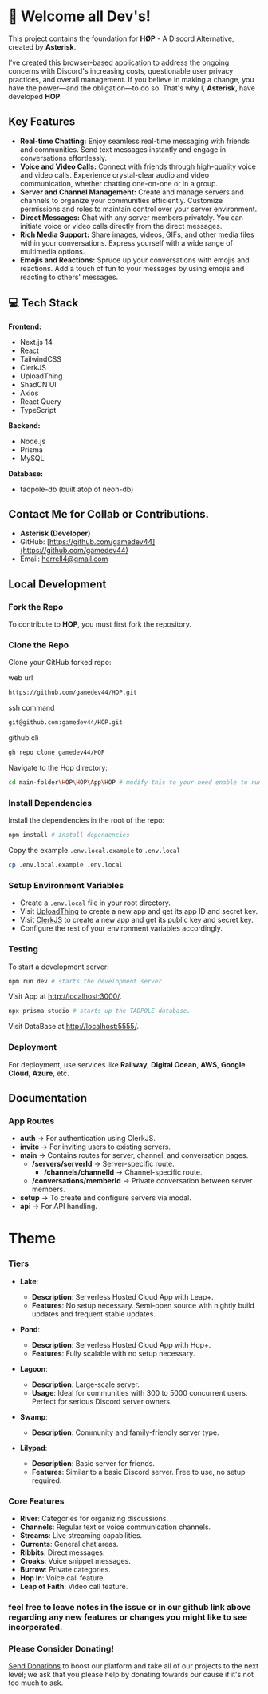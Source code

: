 # 👋 Welcome all Dev's!
This project contains the foundation for **HØP** - A Discord Alternative, created by **Asterisk**.

I’ve created this browser-based application to address the ongoing concerns with Discord's increasing costs, questionable user privacy practices, and overall management. If you believe in making a change, you have the power—and the obligation—to do so. That's why I, **Asterisk**, have developed **HOP**.

## Key Features

- **Real-time Chatting:** Enjoy seamless real-time messaging with friends and communities. Send text messages instantly and engage in conversations effortlessly.
- **Voice and Video Calls:** Connect with friends through high-quality voice and video calls. Experience crystal-clear audio and video communication, whether chatting one-on-one or in a group.
- **Server and Channel Management:** Create and manage servers and channels to organize your communities efficiently. Customize permissions and roles to maintain control over your server environment.
- **Direct Messages:** Chat with any server members privately. You can initiate voice or video calls directly from the direct messages.
- **Rich Media Support:** Share images, videos, GIFs, and other media files within your conversations. Express yourself with a wide range of multimedia options.
- **Emojis and Reactions:** Spruce up your conversations with emojis and reactions. Add a touch of fun to your messages by using emojis and reacting to others' messages.

## 💻 Tech Stack

**Frontend:**

- Next.js 14
- React
- TailwindCSS
- ClerkJS
- UploadThing
- ShadCN UI
- Axios
- React Query
- TypeScript

**Backend:**

- Node.js
- Prisma
- MySQL

**Database:**
- tadpole-db (built atop of neon-db)

## Contact Me for Collab or Contributions.
- **Asterisk (Developer)**
- GitHub: [https://github.com/gamedev44](https://github.com/gamedev44)
- Email: [herrell4@gmail.com](mailto:herrell4@gmail.com)

## Local Development

### Fork the Repo

To contribute to **HOP**, you must first fork the repository.

### Clone the Repo

Clone your GitHub forked repo:

web url
```sh
https://github.com/gamedev44/HOP.git
```

ssh command
```sh
git@github.com:gamedev44/HOP.git
```

github cli
```bash
gh repo clone gamedev44/HOP
```

Navigate to the Hop directory:

```sh
cd main-folder\HOP\HOP\App\HOP # modify this to your need enable to run the server this should be where the HOP\HOP\App\HOP Folder is.
```

### Install Dependencies

Install the dependencies in the root of the repo:

```sh
npm install # install dependencies
```

Copy the example `.env.local.example` to `.env.local`

```sh
cp .env.local.example .env.local
```

### Setup Environment Variables

- Create a `.env.local` file in your root directory.
- Visit [UploadThing](https://uploadthing.com/dashboard) to create a new app and get its app ID and secret key.
- Visit [ClerkJS](https://clerk.com/docs/references/javascript/overview) to create a new app and get its public key and secret key.
- Configure the rest of your environment variables accordingly.

### Testing

To start a development server:

```sh
npm run dev # starts the development server.
```

Visit App at [http://localhost:3000/](http://localhost:3000/).

```sh
npx prisma studio # starts up the TADPOLE database.
```

Visit DataBase at [http://localhost:5555/](http://localhost:5555/).

### Deployment

For deployment, use services like **Railway**, **Digital Ocean**, **AWS**, **Google Cloud**, **Azure**, etc.

## Documentation

### App Routes

- **auth** -> For authentication using ClerkJS.
- **invite** -> For inviting users to existing servers.
- **main** -> Contains routes for server, channel, and conversation pages.
  - **/servers/serverId** -> Server-specific route.
    - **/channels/channelId** -> Channel-specific route.
  - **/conversations/memberId** -> Private conversation between server members.
- **setup** -> To create and configure servers via modal.
- **api** -> For API handling.


# Theme

### **Tiers**

- **Lake**: 
  - **Description**: Serverless Hosted Cloud App with Leap+.
  - **Features**: No setup necessary. Semi-open source with nightly build updates and frequent stable updates.

- **Pond**:
  - **Description**: Serverless Hosted Cloud App with Hop+.
  - **Features**: Fully scalable with no setup necessary.

- **Lagoon**: 
  - **Description**: Large-scale server.
  - **Usage**: Ideal for communities with 300 to 5000 concurrent users. Perfect for serious Discord server owners.

- **Swamp**:
  - **Description**: Community and family-friendly server type.
  
- **Lilypad**:
  - **Description**: Basic server for friends.
  - **Features**: Similar to a basic Discord server. Free to use, no setup required.

### **Core Features**

- **River**: Categories for organizing discussions.
- **Channels**: Regular text or voice communication channels.
- **Streams**: Live streaming capabilities.
- **Currents**: General chat areas.
- **Ribbits**: Direct messages.
- **Croaks**: Voice snippet messages.
- **Burrow**: Private categories.
- **Hop In**: Voice call feature.
- **Leap of Faith**: Video call feature.

### feel free to leave notes in the issue or in our github link above regarding any new features or changes you might like to see incorperated.

### Please Consider Donating!
[Send Donations](https://www.patreon.com/iu_pgd/membership) to boost our platform and take all of our projects to the next level; we ask that you please help by donating towards our cause if it's not too much to ask.

